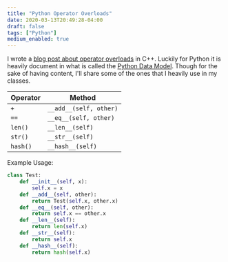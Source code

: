 ```yaml
---
title: "Python Operator Overloads"
date: 2020-03-13T20:49:28-04:00
draft: false
tags: ["Python"]
medium_enabled: true
---
```


I wrote a [blog post about operator overloads](/blog/cppoverloads/) in C++. Luckily for Python it is heavily document in what is called the [Python Data Model](https://docs.python.org/3/reference/datamodel.html). Though for the sake of having content, I'll share some of the ones that I heavily use in my classes.

| Operator | Method                 |
| -------- | ---------------------- |
| `+`      | `__add__(self, other)` |
| `==`     | `__eq__(self, other)`  |
| `len()`  | `__len__(self)`        |
| `str()`  | `__str__(self)`        |
| `hash()` | `__hash__(self)`       |

Example Usage:

```python
class Test:
	def __init__(self, x):
        self.x = x
    def __add__(self, other):
        return Test(self.x, other.x)
    def __eq__(self, other):
        return self.x == other.x
    def __len__(self):
        return len(self.x)
    def __str__(self):
        return self.x
    def __hash__(self):
        return hash(self.x)
```

